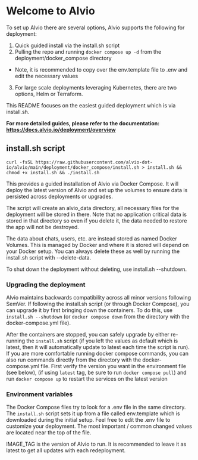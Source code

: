# Welcome to Alvio

To set up Alvio there are several options, Alvio supports the following for deployment:
1. Quick guided install via the install.sh script
2. Pulling the repo and running `docker compose up -d` from the deployment/docker_compose directory
  - Note, it is recommended to copy over the env.template file to .env and edit the necessary values
3. For large scale deployments leveraging Kubernetes, there are two options, Helm or Terraform.

This README focuses on the easiest guided deployment which is via install.sh.

**For more detailed guides, please refer to the documentation: https://docs.alvio.io/deployment/overview**

## install.sh script

```
curl -fsSL https://raw.githubusercontent.com/alvio-dot-io/alvio/main/deployment/docker_compose/install.sh > install.sh && chmod +x install.sh && ./install.sh
```

This provides a guided installation of Alvio via Docker Compose. It will deploy the latest version of Alvio
and set up the volumes to ensure data is persisted across deployments or upgrades.

The script will create an alvio_data directory, all necessary files for the deployment will be stored in
there. Note that no application critical data is stored in that directory so even if you delete it, the
data needed to restore the app will not be destroyed.

The data about chats, users, etc. are instead stored as named Docker Volumes. This is managed by Docker
and where it is stored will depend on your Docker setup. You can always delete these as well by running
the install.sh script with --delete-data.

To shut down the deployment without deleting, use install.sh --shutdown.

### Upgrading the deployment
Alvio maintains backwards compatibility across all minor versions following SemVer. If following the install.sh script (or through Docker Compose), you can
upgrade it by first bringing down the containers. To do this, use `install.sh --shutdown`
(or `docker compose down` from the directory with the docker-compose.yml file).

After the containers are stopped, you can safely upgrade by either re-running the `install.sh` script (if you left the values as default which is latest,
then it will automatically update to latest each time the script is run). If you are more comfortable running docker compose commands, you can also run
commands directly from the directory with the docker-compose.yml file. First verify the version you want in the environment file (see below),
(if using `latest` tag, be sure to run `docker compose pull`) and run `docker compose up` to restart the services on the latest version

### Environment variables
The Docker Compose files try to look for a .env file in the same directory. The `install.sh` script sets it up from a file called env.template which is
downloaded during the initial setup. Feel free to edit the .env file to customize your deployment. The most important / common changed values are
located near the top of the file.

IMAGE_TAG is the version of Alvio to run. It is recommended to leave it as latest to get all updates with each redeployment.
